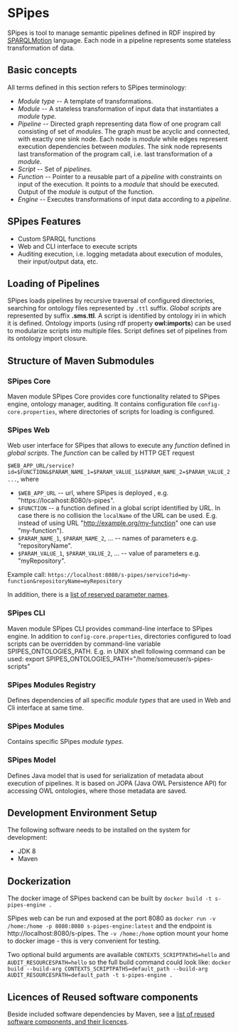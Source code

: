 # SPipes

SPipes is tool to manage semantic pipelines defined in RDF inspired by [SPARQLMotion](https://sparqlmotion.org/) language. Each node in a pipeline represents some stateless transformation of data. 

## Basic concepts

All terms defined in this section refers to SPipes terminology:

- *Module type* -- A template of transformations.
- *Module* -- A stateless transformation of input data that instantiates a *module type*. 
- *Pipeline* -- Directed graph representing data flow of one program call consisting of set of *modules*. The graph must be acyclic and connected, with exactly one sink node. Each node is *module*  while edges represent execution dependencies between *modules*. The sink node represents last transformation of the program call, i.e. last transformation of a *module*.
- *Script* -- Set of *pipelines*. 
- *Function* -- Pointer to a reusable part of a *pipeline* with constraints on input of the execution. It points to a *module* that should be executed. Output of the *module* is output of the function.  
- *Engine* -- Executes transformations of input data according to a *pipeline*.


## SPipes Features

- Custom SPARQL functions
- Web and CLI interface to execute scripts
- Auditing execution, i.e. logging metadata about execution of modules, their input/output data, etc.

## Loading of Pipelines

SPipes loads pipelines by recursive traversal of configured directories, searching for ontology files represented by `.ttl` suffix. *Global scripts* are represented by suffix **.sms.ttl**. A script is identified by ontology iri in which it is defined. Ontology imports (using rdf property **owl:imports**) can be used to modularize scripts into multiple files. Script defines set of pipelines from its ontology import closure. 

## Structure of Maven Submodules

### SPipes Core 

Maven module SPipes Core provides core functionality related to SPipes engine, ontology manager, auditing. It contains configuration file `config-core.properties`, where directories of scripts for loading is configured.

### SPipes Web 

Web user interface for SPipes that allows to execute any *function* defined in *global scripts*. The *function* can be called by HTTP GET request

 `$WEB_APP_URL/service?id=$FUNCTION&$PARAM_NAME_1=$PARAM_VALUE_1&$PARAM_NAME_2=$PARAM_VALUE_2...`, where 
* `$WEB_APP_URL` -- url, where SPipes is deployed , e.g. "https://localhost:8080/s-pipes".
* `$FUNCTION` -- a function defined in a global script identified by URL. In case there is no collision the  `localName` of the URL can be used. E.g. instead of using URL "http://example.org/my-function" one can use  "my-function").
* `$PARAM_NAME_1`, `$PARAM_NAME_2`, ... -- names of parameters e.g. "repositoryName". 
* `$PARAM_VALUE_1`, `$PARAM_VALUE_2`, ... -- value of parameters e.g. "myRepository".

Example call:
    `https://localhost:8080/s-pipes/service?id=my-function&repositoryName=myRepository`

In addition, there is a [list of reserved parameter names](doc/reserved-parameters.md).

### SPipes CLI

Maven module SPipes CLI provides command-line interface to SPipes engine. In addition to `config-core.properties`, directories configured to load scripts can be overridden by command-line variable SPIPES_ONTOLOGIES_PATH. E.g. in UNIX shell following command can be used:
export SPIPES_ONTOLOGIES_PATH="/home/someuser/s-pipes-scripts"

### SPipes Modules Registry

Defines dependencies of all specific *module types* that are used in Web and Cli interface at same time.

### SPipes Modules

Contains specific SPipes *module types*.

### SPipes Model

Defines Java model that is used for serialization of metadata about execution of pipelines. It is based  on JOPA (Java OWL Persistence API) for accessing OWL ontologies, where those metadata are saved.

## Development Environment Setup

The following software needs to be installed on the system for development:

- JDK 8
- Maven

## Dockerization
  The docker image of SPipes backend can be built by
  `docker build -t s-pipes-engine .`

  SPipes web can be run and exposed at the port 8080 as
  `docker run -v /home:/home -p 8080:8080 s-pipes-engine:latest` and the endpoint is http://localhost:8080/s-pipes. The `-v /home:/home`
  option mount your home to docker image - this is very convenient for testing.

Two optional build arguments are available `CONTEXTS_SCRIPTPATHS=hello` and `AUDIT_RESOURCESPATH=hello` so the full build command could look like:
  `docker build --build-arg CONTEXTS_SCRIPTPATHS=default_path --build-arg AUDIT_RESOURCESPATH=default_path -t s-pipes-engine .`


## Licences of Reused software components

Beside included software dependencies by Maven, see a [list of reused software components, and their licences](./doc/licences.md).

